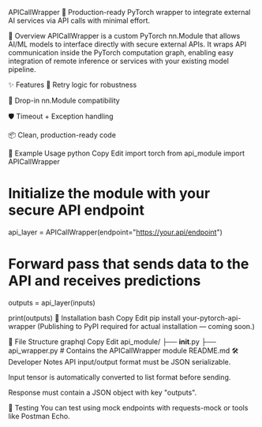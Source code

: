 APICallWrapper 🔌
Production-ready PyTorch wrapper to integrate external AI services via API calls with minimal effort.

🚀 Overview
APICallWrapper is a custom PyTorch nn.Module that allows AI/ML models to interface directly with secure external APIs. It wraps API communication inside the PyTorch computation graph, enabling easy integration of remote inference or services with your existing model pipeline.

✨ Features
🔄 Retry logic for robustness

🔌 Drop-in nn.Module compatibility

🛡️ Timeout + Exception handling

📦 Clean, production-ready code

🧠 Example Usage
python
Copy
Edit
import torch
from api_module import APICallWrapper

# Initialize the module with your secure API endpoint
api_layer = APICallWrapper(endpoint="https://your.api/endpoint")


# Forward pass that sends data to the API and receives predictions
outputs = api_layer(inputs)

print(outputs)
🧰 Installation
bash
Copy
Edit
pip install your-pytorch-api-wrapper
(Publishing to PyPI required for actual installation — coming soon.)

📂 File Structure
graphql
Copy
Edit
api_module/
├── __init__.py
├── api_wrapper.py  # Contains the APICallWrapper module
README.md
🛠️ Developer Notes
API input/output format must be JSON serializable.

Input tensor is automatically converted to list format before sending.

Response must contain a JSON object with key "outputs".

🧪 Testing
You can test using mock endpoints with requests-mock or tools like Postman Echo.
